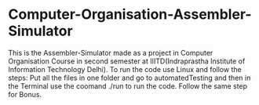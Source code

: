 # Computer-Organisation-Assembler-Simulator
This is the Assembler-Simulator  made as a project in Computer Organisation Course in second semester at IIITD(Indraprastha Institute of Information Technology Delhi).
To run the code use Linux and follow the steps:
Put all the files in one folder and go to automatedTesting and then in the Terminal use the coomand ./run to run the code.
Follow the same step for Bonus.
